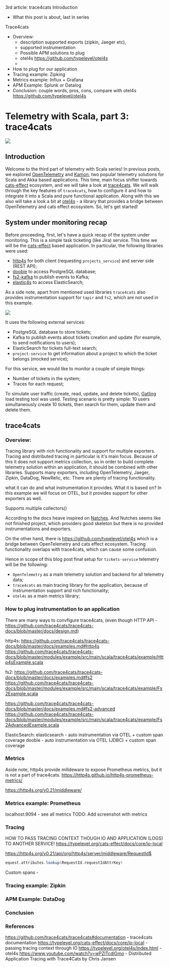 3rd article: trace4cats
Introduction
- What this post is about, last in series

Trace4cats
- Overview:
    - description supported exports (zipkin, Jaeger etc),
    - supported instrumentation
    - Possible APM solutions to plug
    - otel4s https://github.com/typelevel/otel4s
    - 
- How to plug for our application
- Tracing example: Zipking
- Metrics example: Influx + Grafana
- APM Example: Splunk or Datalog
- Conclusion: couple words, pros, cons, compare with otel4s https://github.com/typelevel/otel4s


# Telemetry with Scala, part 3: trace4cats
![](images/otel4s/diagram_trace4cats.png)

## Introduction
Welcome to the third part of telemetry with Scala series! In previous posts, we explored [OpenTelemetry](https://medium.com/@ivan-kurchenko/telemetry-with-scala-part-1-opentelemetry-758c72a136e7) and [Kamon](https://medium.com/@ivan-kurchenko/telemetry-with-scala-part-2-kamon-5295dd9e3a1), two popular telemetry solutions for Scala and Akka based applications.
This time, main focus shifter towards [cats-effect](https://typelevel.org/cats-effect/) ecosystem, and we will take a look at [trace4cats](https://github.com/trace4cats/trace4cats_).
We will walk through the key features of `trace4cats`, how to configure it and how to integrate it into a Scala and pure functional application.
Along with this we also will take a look a bit at [otel4s](https://typelevel.org/otel4s/index.html) - a library that provides a bridge between OpenTelemetry and cats effect ecosystem.
So, let's get started!

## System under monitoring recap
Before proceeding, first, let's have a quick recap of the system under monitoring.
This is a simple task ticketing (like Jira) service. This time we will be the [cats-effect](https://typelevel.org/cats-effect/) based application.
In particular, the following libraries were used:
- [http4s](https://http4s.org/) for both client (requesting `projects_service`) and server side (REST API); 
- [doobie](https://tpolecat.github.io/doobie/) to access PostgreSQL database;
- [fs2-kafka](https://fd4s.github.io/fs2-kafka/) to publish events to Kafka;
- [elastic4s](https://github.com/sksamuel/elastic4s) to access ElasticSearch;

As a side note, apart from mentioned used libraries `trace4cats` also provides instrumentation support for `tapir` and `fs2`,
which are not used in this example.

![](images/opentelemetry/diagram_system_architecture.drawio.png)

It uses the following external services:
- PostgreSQL database to store tickets;
- Kafka to publish events about tickets creation and update (for example, to send notifications to users);
- ElasticSearch for tickets full-text search;
- `project-service` to get information about a project to which the ticket belongs (mocked service);

For this service, we would like to monitor a couple of simple things:
- Number of tickets in the system;
- Traces for each request;

To simulate user traffic (create, read, update, and delete tickets), [Gatling](https://github.com/IvannKurchenko/blog-telemetry/blob/main/load_testing/src/test/scala/tickets/TicketsSimulation.scala) load testing tool was used.
Testing scenario is pretty simple: 10 users simultaneously create 10 tickets,
then search for them, update them and delete them.

## trace4cats
### Overview:
Tracing library with rich functionality and support for multiple exporters.
Tracing and distributed tracing in particular is it's main focus. 
Because of this it does not support metrics collection, so in order to build complete telemetry solution within an application, it should be combined with other libraries.
Supports many exporters, including OpenTelemetry, Jaeger, Zipkin, DataDog, NewRelic, etc.
There are plenty of tracing functionality.



what it can do and what instrumentation it provides.
What it is based on? In this example we will focus on OTEL, but it provides support for other exporters as well.

Supports multiple collectors()


According to the docs heave inspired on [Natches](https://typelevel.org/natchez/overview.html). 
And Nutches seems like not finished project, which providers good skeleton but there is no provided instrumentations and exporters.

On the other hand, there is https://github.com/typelevel/otel4s which is a bridge between OpenTelemetry and cats effect ecosystem.
Tracing functionality overlaps with trace4cats, which can cause some confusion.

Hence in scope of this blog post final setup for `tickets-service` telemetry will be the following:
- `OpenTelemetry` as a main telemetry solution and backend for all telemetry data;
- `trace4cats` as main tracing library for the application, because of instrumentation support and rich functionality;
- `otel4s` as a main metrics library;

### How to plug instrumentation to an application

There are many ways to convfigure trace4cats,
(even though HTTP API  - https://github.com/trace4cats/trace4cats-docs/blob/master/docs/design.md)


http4s:
https://github.com/trace4cats/trace4cats-docs/blob/master/docs/examples.md#http4s
https://github.com/trace4cats/trace4cats-docs/blob/master/modules/example/src/main/scala/trace4cats/example/Http4sExample.scala

fs2:
https://github.com/trace4cats/trace4cats-docs/blob/master/docs/examples.md#fs2
https://github.com/trace4cats/trace4cats-docs/blob/master/modules/example/src/main/scala/trace4cats/example/Fs2Example.scala

https://github.com/trace4cats/trace4cats-docs/blob/master/docs/examples.md#fs2-advanced
https://github.com/trace4cats/trace4cats-docs/blob/master/modules/example/src/main/scala/trace4cats/example/Fs2AdvancedExample.scala


ElasticSearch:
elasticsearch - auto instrumentation via OTEL + custom span coverage
doobie - auto instrumentation via OTEL (JDBC) + custom span coverage



### Metrics

Aside note, http4s provide milldeware to expose Prometheus metrics, but it is not a part of trace4cats.
https://http4s.github.io/http4s-prometheus-metrics/

https://http4s.org/v0.21/middleware/

### Metrics example: Prometheus
localhost:9094 - see all metrics
TODO: Add screenshot with metrics

### Tracing
HOW TO PASS TRACING CONTEXT THOUGH IO AND APPLICATION (LOGS) TO ANOTHER SERVICE!
https://typelevel.org/cats-effect/docs/core/io-local

https://http4s.org/v0.21/api/org/http4s/server/middleware/RequestId$
```scala
equest.attributes.lookup(RequestId.requestIdAttrKey)
```

Custom spans - 


### Tracing example: Zipkin


### APM Example: DataDog


### Conclusion 



### References
https://github.com/trace4cats/trace4cats#documentation - trace4cats documentation
https://typelevel.org/cats-effect/docs/core/io-local - passing tracing context through IO
https://typelevel.org/otel4s/index.html - otel4s
https://www.youtube.com/watch?v=wPZlTcdlGmo - Distributed Application Tracing with Trace4Cats by Chris Jansen
